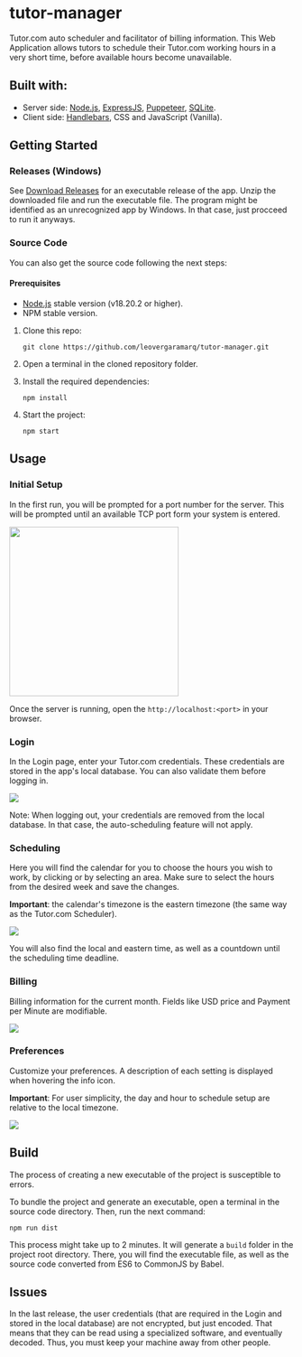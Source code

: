 # tutor-manager
Tutor.com auto scheduler and facilitator of billing information. This Web Application allows tutors to schedule their Tutor.com working hours in a very short time, before available hours become unavailable.

## Built with:

 - Server side: [Node.js](https://nodejs.org/), [ExpressJS](https://expressjs.com/), [Puppeteer](https://pptr.dev), [SQLite](https://www.sqlite.org).
 - Client side: [Handlebars](https://handlebarsjs.com), CSS and JavaScript (Vanilla).

## Getting Started

### Releases (Windows)

See [Download Releases](https://github.com/leovergaramarq/tutor-manager/releases) for an executable release of the app. Unzip the downloaded file and run the executable file. The program might be identified as an unrecognized app by Windows. In that case, just procceed to run it anyways.

### Source Code

You can also get the source code following the next steps:

#### Prerequisites

- [Node.js](https://nodejs.org/) stable version (v18.20.2 or higher).
- NPM stable version.

1. Clone this repo:

       git clone https://github.com/leovergaramarq/tutor-manager.git

2. Open a terminal in the cloned repository folder.

3. Install the required dependencies:

       npm install

4. Start the project:

       npm start

## Usage

### Initial Setup

In the first run, you will be prompted for a port number for the server. This will be prompted until an available TCP port form your system is entered.

<img src="https://github.com/leovergaramarq/tutor-manager/assets/73978713/9f5bd483-818d-4cf6-8387-3762e6c648b4" style="text-align: left;" height="300">

Once the server is running, open the `http://localhost:<port>` in your browser.

### Login

In the Login page, enter your Tutor.com credentials. These credentials are stored in the app's local database. You can also validate them before logging in.

<img src="https://github.com/leovergaramarq/tutor-manager/assets/73978713/b3ca679d-7e75-4161-86ae-f8aca16fdb9b">

Note: When logging out, your credentials are removed from the local database. In that case, the auto-scheduling feature will not apply.

### Scheduling

Here you will find the calendar for you to choose the hours you wish to work, by clicking or by selecting an area. Make sure to select the hours from the desired week and save the changes.

**Important**: the calendar's timezone is the eastern timezone (the same way as the Tutor.com Scheduler).

<img src="https://github.com/leovergaramarq/tutor-manager/assets/73978713/f709508c-6088-4f94-a871-56533da151cf">

You will also find the local and eastern time, as well as a countdown until the scheduling time deadline.

### Billing

Billing information for the current month. Fields like USD price and Payment per Minute are modifiable.

<img src="https://github.com/leovergaramarq/tutor-manager/assets/73978713/75a5224e-c8ea-4ae4-995b-d66a975436c2">

### Preferences

Customize your preferences. A description of each setting is displayed when hovering the info icon.

**Important**: For user simplicity, the day and hour to schedule setup are relative to the local timezone.

<img src="https://github.com/leovergaramarq/tutor-manager/assets/73978713/d9272435-ff7f-4202-accf-69b5176dc1b1">

## Build

The process of creating a new executable of the project is susceptible to errors.

To bundle the project and generate an executable, open a terminal in the source code directory. Then, run the next command:

    npm run dist

This process might take up to 2 minutes. It will generate a `build` folder in the project root directory. There, you will find the executable file, as well as the source code converted from ES6 to CommonJS by Babel.

## Issues

In the last release, the user credentials (that are required in the Login and stored in the local database) are not encrypted, but just encoded. That means that they can be read using a specialized software, and eventually decoded. Thus, you must keep your machine away from other people.
